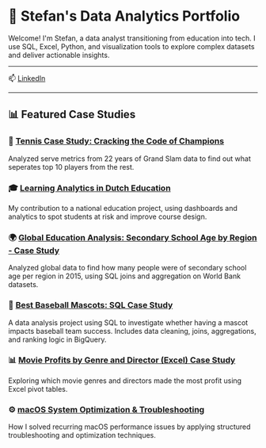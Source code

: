 # 📁 Stefan's Data Analytics Portfolio

Welcome! I'm Stefan, a data analyst transitioning from education into tech. I use SQL, Excel, Python, and visualization tools to explore complex datasets and deliver actionable insights.

---

📫 [LinkedIn](https://www.linkedin.com/in/stefan-voeten-a32268b2/)  

---

## 📊 Featured Case Studies

### 🎾 [Tennis Case Study: Cracking the Code of Champions](Tennis_Case_Study/README.md)
Analyzed serve metrics from 22 years of Grand Slam data to find out what seperates top 10 players from the rest. 

### 🎓 [Learning Analytics in Dutch Education](./Learning_Analytics_Case_Study/README.md)
My contribution to a national education project, using dashboards and analytics to spot students at risk and improve course design.

### 🌍 [Global Education Analysis: Secondary School Age by Region - Case Study](./Global_Education_Analysis_Case_Study/README.md)
Analyzed global data to find how many people were of secondary school age per region in 2015, using SQL joins and aggregation on World Bank datasets.

### 🐻 [Best Baseball Mascots: SQL Case Study](./best-baseball-mascots-case-study/README.md)  
A data analysis project using SQL to investigate whether having a mascot impacts baseball team success. Includes data cleaning, joins, aggregations, and ranking logic in BigQuery.

### 📊 [Movie Profits by Genre and Director (Excel) Case Study](./Excel_Movie_Profits_Analysis_Case_Study/README.md)
Exploring which movie genres and directors made the most profit using Excel pivot tables. 

### ⚙️ [macOS System Optimization & Troubleshooting](MacOS_System_Optimization/README.md)
How I solved recurring macOS performance issues by applying structured troubleshooting and optimization techniques.


